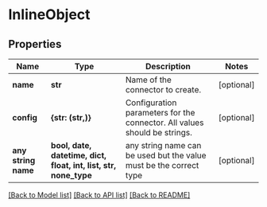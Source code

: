 # InlineObject


## Properties
Name | Type | Description | Notes
------------ | ------------- | ------------- | -------------
**name** | **str** | Name of the connector to create. | [optional] 
**config** | **{str: (str,)}** | Configuration parameters for the connector. All values should be strings. | [optional] 
**any string name** | **bool, date, datetime, dict, float, int, list, str, none_type** | any string name can be used but the value must be the correct type | [optional]

[[Back to Model list]](../README.md#documentation-for-models) [[Back to API list]](../README.md#documentation-for-api-endpoints) [[Back to README]](../README.md)


